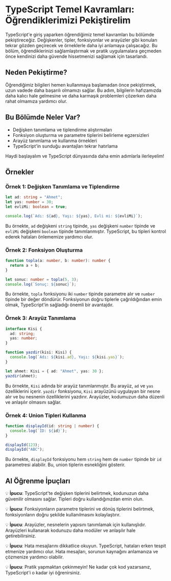 # TypeScript Temel Kavramları: Öğrendiklerimizi Pekiştirelim

TypeScript'e giriş yaparken öğrendiğimiz temel kavramları bu bölümde pekiştireceğiz. Değişkenler, tipler, fonksiyonlar ve arayüzler gibi konuları tekrar gözden geçirecek ve örneklerle daha iyi anlamaya çalışacağız. Bu bölüm, öğrendiklerinizi sağlamlaştırmak ve pratik uygulamalara geçmeden önce kendinizi daha güvende hissetmenizi sağlamak için tasarlandı.

## Neden Pekiştirme?

Öğrendiğimiz bilgileri hemen kullanmaya başlamadan önce pekiştirmek, uzun vadede daha başarılı olmamızı sağlar. Bu adım, bilgilerin hafızamızda daha kalıcı hale gelmesine ve daha karmaşık problemleri çözerken daha rahat olmamıza yardımcı olur.

## Bu Bölümde Neler Var?

- Değişken tanımlama ve tiplendirme alıştırmaları
- Fonksiyon oluşturma ve parametre tiplerini belirleme egzersizleri
- Arayüz tanımlama ve kullanma örnekleri
- TypeScript'in sunduğu avantajları tekrar hatırlama

Haydi başlayalım ve TypeScript dünyasında daha emin adımlarla ilerleyelim!

## Örnekler

### Örnek 1: Değişken Tanımlama ve Tiplendirme
```typescript
let ad: string = "Ahmet";
let yas: number = 30;
let evliMi: boolean = true;

console.log(`Adı: ${ad}, Yaşı: ${yas}, Evli mi: ${evliMi}`);
```
Bu örnekte, `ad` değişkeni `string` tipinde, `yas` değişkeni `number` tipinde ve `evliMi` değişkeni `boolean` tipinde tanımlanmıştır. TypeScript, bu tipleri kontrol ederek hataları önlememize yardımcı olur.

### Örnek 2: Fonksiyon Oluşturma
```typescript
function topla(a: number, b: number): number {
  return a + b;
}

let sonuc: number = topla(5, 3);
console.log(`Sonuç: ${sonuc}`);
```
Bu örnekte, `topla` fonksiyonu iki `number` tipinde parametre alır ve `number` tipinde bir değer döndürür. Fonksiyonun doğru tiplerle çağrıldığından emin olmak, TypeScript'in sağladığı önemli bir avantajdır.

### Örnek 3: Arayüz Tanımlama
```typescript
interface Kisi {
  ad: string;
  yas: number;
}

function yazdir(kisi: Kisi) {
  console.log(`Adı: ${kisi.ad}, Yaşı: ${kisi.yas}`);
}

let ahmet: Kisi = { ad: "Ahmet", yas: 30 };
yazdir(ahmet);
```
Bu örnekte, `Kisi` adında bir arayüz tanımlanmıştır. Bu arayüz, `ad` ve `yas` özelliklerini içerir. `yazdir` fonksiyonu, `Kisi` arayüzünü uygulayan bir nesne alır ve bu nesnenin özelliklerini yazdırır. Arayüzler, kodumuzun daha düzenli ve anlaşılır olmasını sağlar.

### Örnek 4: Union Tipleri Kullanma
```typescript
function displayId(id: string | number) {
  console.log(`ID: ${id}`);
}

displayId(123);
displayId("ABC");
```
Bu örnekte, `displayId` fonksiyonu hem `string` hem de `number` tipinde bir `id` parametresi alabilir. Bu, union tiplerin esnekliğini gösterir.

## AI Öğrenme İpuçları
💡 **İpucu**: TypeScript'te değişken tiplerini belirtmek, kodunuzun daha güvenilir olmasını sağlar. Tipleri doğru kullandığınızdan emin olun.

💡 **İpucu**: Fonksiyonların parametre tiplerini ve dönüş tiplerini belirtmek, fonksiyonların doğru şekilde kullanılmasını kolaylaştırır.

💡 **İpucu**: Arayüzler, nesnelerin yapısını tanımlamak için kullanışlıdır. Arayüzleri kullanarak kodunuzu daha modüler ve anlaşılır hale getirebilirsiniz.

💡 **İpucu**: Hata mesajlarını dikkatlice okuyun. TypeScript, hataları erken tespit etmenize yardımcı olur. Hata mesajları, sorunun kaynağını anlamanıza ve çözmenize yardımcı olabilir.

💡 **İpucu**: Pratik yapmaktan çekinmeyin! Ne kadar çok kod yazarsanız, TypeScript'i o kadar iyi öğrenirsiniz.
